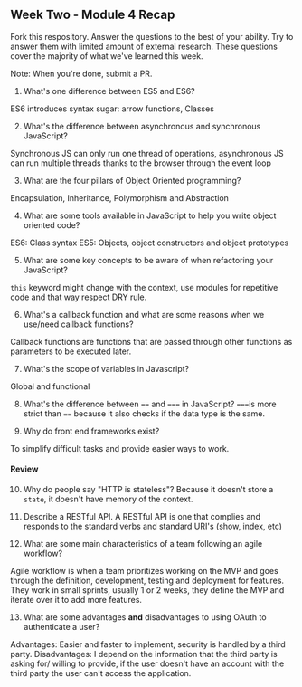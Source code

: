## Week Two - Module 4 Recap

Fork this respository. Answer the questions to the best of your ability. Try to answer them with limited amount of external research. These questions cover the majority of what we've learned this week. 

Note: When you're done, submit a PR. 

1. What's one difference between ES5 and ES6?

ES6 introduces syntax sugar: arrow functions, Classes

2. What's the difference between asynchronous and synchronous JavaScript? 

Synchronous JS can only run one thread of operations, asynchronous JS can run multiple threads thanks to the browser through the event loop

3. What are the four pillars of Object Oriented programming?

Encapsulation, Inheritance, Polymorphism and Abstraction

4. What are some tools available in JavaScript to help you write object oriented code?

ES6: Class syntax
ES5: Objects, object constructors and object prototypes

5. What are some key concepts to be aware of when refactoring your JavaScript?

`this` keyword might change with the context, use modules for repetitive code and that way respect DRY rule.

6. What's a callback function and what are some reasons when we use/need callback functions?

Callback functions are functions that are passed through other functions as parameters to be executed later.

7. What's the scope of variables in Javascript?

Global and functional

8. What's the difference between `==` and `===` in JavaScript?
`===`is more strict than `==` because it also checks if the data type is the same.

9. Why do front end frameworks exist?

To simplify difficult tasks and provide easier ways to work.

#### Review  

10. Why do people say "HTTP is stateless"?
Because it doesn't store a `state`, it doesn't have memory of the context.

11. Describe a RESTful API.
A RESTful API is one that complies and responds to the standard verbs and standard URI's (show, index, etc)

12. What are some main characteristics of a team following an agile workflow?

Agile workflow is when a team prioritizes working on the MVP and goes through the definition, development, testing and deployment for features. They work in small sprints, usually 1 or 2 weeks, they define the MVP and iterate over it to add more features.

13. What are some advantages **and** disadvantages to using OAuth to authenticate a user?

Advantages: Easier and faster to implement, security is handled by a third party.
Disadvantages: I depend on the information that the third party is asking for/ willing to provide, if the user doesn't have an account with the third party the user can't access the application.
